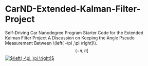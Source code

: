 # CarND-Extended-Kalman-Filter-Project
Self-Driving Car Nanodegree Program Starter Code for the Extended Kalman Filter Project
A Discussion on Keeping the Angle Pseudo Measurement Between \\(left( -\pi ,\pi  \right]\\). 
$$\left( -\pi ,\pi  \right]$$
<a href="https://www.codecogs.com/eqnedit.php?latex=$\left(&space;-\pi&space;,\pi&space;\right]$" target="_blank"><img src="https://latex.codecogs.com/gif.latex?$\left(&space;-\pi&space;,\pi&space;\right]$" title="$\left( -\pi ,\pi \right]$" /></a>
